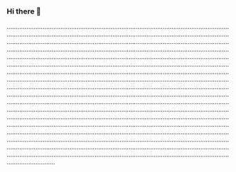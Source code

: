 ### Hi there 👋

...................................................................................................................................................................................................................................................................................................................................................................................................................................................................................................................................................................................................................................................................................................................................................................................................................................................................................................................................................................................................................................................................................................................................................................................................................................................................................................................................................................................................................................................................................................................................................................................................................................................................................................................................................................................................................................................................................................................................................................................................................................................................................................................................................................................................................................................................................................................................................